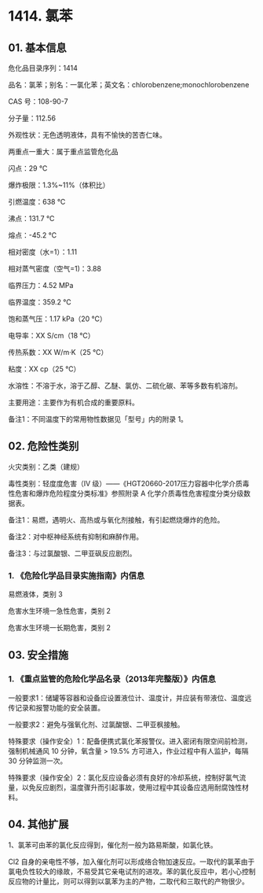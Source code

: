 # 1414. 氯苯

## 01. 基本信息

危化品目录序列：1414

品名：氯苯；别名：一氯化苯；英文名：chlorobenzene;monochlorobenzene

CAS 号：108-90-7

分子量：112.56

外观性状：无色透明液体，具有不愉快的苦杏仁味。

两重点一重大：属于重点监管危化品

闪点：29 ℃

爆炸极限：1.3%~11%（体积比）

引燃温度：638 ℃

沸点：131.7 ℃

熔点：-45.2 ℃

相对密度（水=1）：1.11

相对蒸气密度（空气=1)：3.88

临界压力：4.52 MPa

临界温度：359.2 ℃

饱和蒸气压：1.17 kPa（20 ℃）

电导率：XX S/cm（18 ℃）

传热系数：XX W/m·K（25 ℃）

粘度：XX cp（25 ℃）

水溶性：不溶于水，溶于乙醇、乙醚、氯仿、二硫化碳、苯等多数有机溶剂。

主要用途：主要作为有机合成的重要原料。

备注1：不同温度下的常用物性数据见「型号」内的附录 1。

## 02. 危险性类别

火灾类别：乙类（建规）

毒性类别：轻度度危害（IV 级）——《HGT20660-2017压力容器中化学介质毒性危害和爆炸危险程度分类标准》参照附录 A 化学介质毒性危害程度分类分级数据表。

备注1：易燃，遇明火、高热或与氧化剂接触，有引起燃烧爆炸的危险。

备注2：对中枢神经系统有抑制和麻醉作用。

备注3：与过氯酸银、二甲亚砜反应剧烈。

### 1. 《危险化学品目录实施指南》内信息

易燃液体，类别 3

危害水生环境一急性危害，类别 2 

危害水生环境一长期危害，类别 2

## 03. 安全措施

### 1. 《重点监管的危险化学品名录（2013年完整版）》内信息

一般要求1：储罐等容器和设备应设置液位计、温度计，并应装有带液位、温度远传记录和报警功能的安全装置。

一般要求2：避免与强氧化剂、过氯酸银、二甲亚枫接触。

特殊要求（操作安全）1：配备便携式氯化苯报警仪。进入密闭有限空间前检测，强制机械通风 10 分钟，氧含量 > 19.5% 方可进入，作业过程中有人监护，每隔 30 分钟监测一次。

特殊要求（操作安全）2：氯化反应设备必须有良好的冷却系统，控制好氯气流量，以免反应剧烈，温度骤升而引起事故，使用过程中其设备应选用耐腐蚀性材料。

## 04. 其他扩展

1、氯苯可由苯的氯化反应得到，催化剂一般为路易斯酸，如氯化铁。

Cl2 自身的亲电性不够，加入催化剂可以形成络合物加速反应。一取代的氯苯由于氯电负性较大的缘故，不易受其它亲电试剂的进攻。苯的氯化反应中，若小心控制反应物的计量比，则可以得到以氯苯为主的产物，二取代和三取代的产物很少。



